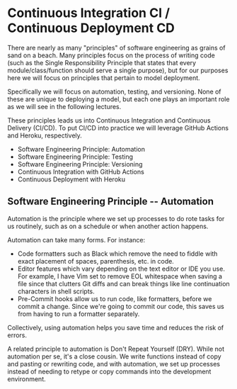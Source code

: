 # Continuous Integration CI / Continuous Deployment CD

There are nearly as many "principles" of software engineering as grains of sand on a beach. Many principles focus on the process of writing code (such as the Single Responsibility Principle that states that every module/class/function should serve a single purpose), but for our purposes here we will focus on principles that pertain to model deployment.

Specifically we will focus on automation, testing, and versioning. None of these are unique to deploying a model, but each one plays an important role as we will see in the following lectures.

These principles leads us into Continuous Integration and Continuous Delivery (CI/CD). To put CI/CD into practice we will leverage GitHub Actions and Heroku, respectively.

- Software Engineering Principle: Automation
- Software Engineering Principle: Testing
- Software Engineering Principle: Versioning
- Continuous Integration with GitHub Actions
- Continuous Deployment with Heroku

## Software Engineering Principle -- Automation
Automation is the principle where we set up processes to do rote tasks for us routinely, such as on a schedule or when another action happens.

Automation can take many forms. For instance:

- Code formatters such as Black which remove the need to fiddle with exact placement of spaces, parenthesis, etc. in code.
- Editor features which vary depending on the text editor or IDE you use. For example, I have Vim set to remove EOL whitespace when saving a file since that clutters Git diffs and can break things like line continuation characters in shell scripts.
- Pre-Commit hooks allow us to run code, like formatters, before we commit a change. Since we're going to commit our code, this saves us from having to run a formatter separately.

Collectively, using automation helps you save time and reduces the risk of errors.

A related principle to automation is Don't Repeat Yourself (DRY). While not automation per se, it's a close cousin. We write functions instead of copy and pasting or rewriting code, and with automation, we set up processes instead of needing to retype or copy commands into the development environment.


